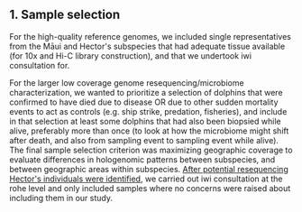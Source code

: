 ## 1. Sample selection
For the high-quality reference genomes, we included single representatives from the Māui and Hector's subspecies that had adequate tissue available (for 10x and Hi-C library construction), and that we undertook iwi consultation for.

For the larger low coverage genome resequencing/microbiome characterization, we wanted to prioritize a selection of dolphins that were confirmed to have died due to disease OR due to other sudden mortality events to act as controls (e.g. ship strike, predation, fisheries), and include in that selection at least some dolphins that had also been biopsied while alive, preferably more than once (to look at how the microbiome might shift after death, and also from sampling event to sampling event while alive). The final sample selection criterion was maximizing geographic coverage to evaluate differences in hologenomic patterns between subspecies, and between geographic areas within subspecies. [After potential resequencing Hector's individuals were identified](https://github.com/laninsky/project_logs/blob/master/hectors_hologenome/sample_selection.R), we carried out iwi consultation at the rohe level and only included samples where no concerns were raised about including them in our study.
